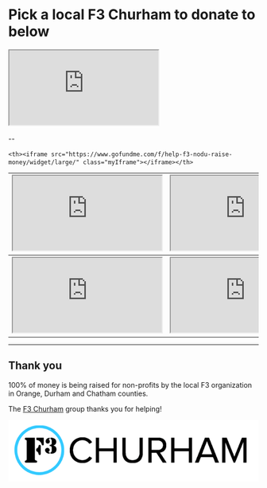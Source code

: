 # Pick a local F3 Churham to donate to below

<iframe src="https://docs.google.com/spreadsheets/d/e/2PACX-1vRlUE6QVzLb2j3lpjpN4RyY5oUVgNKvnI1YihgVZtG--uwTwwQ_2n79lNAR5Ocalg/pubchart?oid=476720969&amp;format=image" class="myIframe2"></iframe>

--
<table>
  <tr>
    <th><iframe src="https://www.gofundme.com/f/help-us-raise-money-for-christmas-house/widget/large/" class="myIframe"></iframe></th>
    <th><iframe src="https://marinetoysfortots.salsalabs.org/2022marinetoysfortotscrowdfunding/p/teamf3churhamnorthernprovince/index.html" class="myIframe"></iframe></th>    

    <th><iframe src="https://www.gofundme.com/f/help-f3-nodu-raise-money/widget/large/" class="myIframe"></iframe></th>    
  </tr>
  <tr>
    <th><iframe src="https://www.gofundme.com/f/jdqapw-donate-to-help/widget/large/" class="myIframe"></iframe></th>  
    <th><iframe src="https://www.gofundme.com/f/f3-chatham-is-raising-money-for-cora/widget/large/" class="myIframe"></iframe></th>
    <th><iframe src="https://www.gofundme.com/f/f3-durham-is-raising-money-for-emily-k-center/widget/large/" class="myIframe"></iframe></th>    
  </tr>
</table>

---

## Thank you

100% of money is being raised for non-profits by the local F3 organization in Orange, Durham and Chatham counties.

The [F3 Churham](https://f3churham.com/) group thanks you for helping!

![f3 logo](f3_churham_logo.png)
